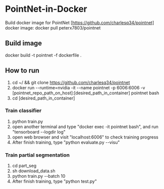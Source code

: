 # PointNet-in-Docker


Build docker image for PointNet [https://github.com/charlesq34/pointnet]
docker image: docker pull peterx7803/pointnet

## Build image
docker build -t pointnet -f dockerfile .

## How to run
1. cd ~/ && git clone https://github.com/charlesq34/pointnet
2. docker run --runtime=nvidia -it --name pointnet -p 6006:6006 -v [pointnet_repo_path_on_host]:[desired_path_in_container] pointnet bash
3. cd [desired_path_in_container]

### Train classifier
1. python train.py 
2. open another terminal and type "docker exec -it pointnet bash", and run "tensorboard --logdir log"
3. open web browser and visit "localhost:6006" to check training progress
4. After finish training, type "python evaluate.py --visu"


### Train partial segmentation
1. cd part_seg
2. sh download_data.sh
3. python train.py --batch 10
4. After finish training, type "python test.py"

